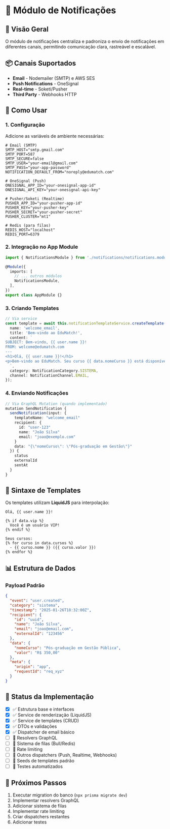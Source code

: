 # 📣 Módulo de Notificações

## 🎯 Visão Geral

O módulo de notificações centraliza e padroniza o envio de notificações em diferentes canais, permitindo comunicação clara, rastreável e escalável.

## 📦 Canais Suportados

- **Email** - Nodemailer (SMTP) e AWS SES
- **Push Notifications** - OneSignal
- **Real-time** - Soketi/Pusher
- **Third Party** - Webhooks HTTP

## 🚀 Como Usar

### 1. Configuração

Adicione as variáveis de ambiente necessárias:

```env
# Email (SMTP)
SMTP_HOST="smtp.gmail.com"
SMTP_PORT=587
SMTP_SECURE=false
SMTP_USER="your-email@gmail.com"
SMTP_PASS="your-app-password"
NOTIFICATION_DEFAULT_FROM="noreply@edumatch.com"

# OneSignal (Push)
ONESIGNAL_APP_ID="your-onesignal-app-id"
ONESIGNAL_API_KEY="your-onesignal-api-key"

# Pusher/Soketi (Realtime)
PUSHER_APP_ID="your-pusher-app-id"
PUSHER_KEY="your-pusher-key"
PUSHER_SECRET="your-pusher-secret"
PUSHER_CLUSTER="mt1"

# Redis (para filas)
REDIS_HOST="localhost"
REDIS_PORT=6379
```

### 2. Integração no App Module

```typescript
import { NotificationsModule } from './notifications/notifications.module';

@Module({
  imports: [
    // ... outros módulos
    NotificationsModule,
  ],
})
export class AppModule {}
```

### 3. Criando Templates

```typescript
// Via service
const template = await this.notificationTemplateService.createTemplate({
  name: 'welcome_email',
  title: 'Bem-vindo ao EduMatch!',
  content: `
SUBJECT: Bem-vindo, {{ user.name }}!
FROM: welcome@edumatch.com
---
<h1>Olá, {{ user.name }}!</h1>
<p>Bem-vindo ao EduMatch. Seu curso {{ data.nomeCurso }} está disponível.</p>
  `,
  category: NotificationCategory.SISTEMA,
  channel: NotificationChannel.EMAIL,
});
```

### 4. Enviando Notificações

```typescript
// Via GraphQL Mutation (quando implementado)
mutation SendNotification {
  sendNotification(input: {
    templateName: "welcome_email"
    recipient: {
      id: "user-123"
      name: "João Silva"
      email: "joao@exemplo.com"
    }
    data: "{\"nomeCurso\": \"Pós-graduação em Gestão\"}"
  }) {
    status
    externalId
    sentAt
  }
}
```

## 🎨 Sintaxe de Templates

Os templates utilizam **LiquidJS** para interpolação:

```liquid
Olá, {{ user.name }}!

{% if data.vip %}
  Você é um usuário VIP!
{% endif %}

Seus cursos:
{% for curso in data.cursos %}
  - {{ curso.nome }} ({{ curso.valor }})
{% endfor %}
```

## 📊 Estrutura de Dados

### Payload Padrão

```json
{
  "event": "user.created",
  "category": "sistema",
  "timestamp": "2025-01-26T18:32:00Z",
  "recipient": {
    "id": "uuid",
    "name": "João Silva",
    "email": "joao@email.com",
    "externalId": "123456"
  },
  "data": {
    "nomeCurso": "Pós-graduação em Gestão Pública",
    "valor": "R$ 350,00"
  },
  "meta": {
    "origin": "app",
    "requestId": "req_xyz"
  }
}
```

## 🔧 Status da Implementação

- [x] ✅ Estrutura base e interfaces
- [x] ✅ Service de renderização (LiquidJS)
- [x] ✅ Service de templates (CRUD)
- [x] ✅ DTOs e validações
- [x] ✅ Dispatcher de email básico
- [ ] 🚧 Resolvers GraphQL
- [ ] 🚧 Sistema de filas (Bull/Redis)
- [ ] 🚧 Rate limiting
- [ ] 🚧 Outros dispatchers (Push, Realtime, Webhooks)
- [ ] 🚧 Seeds de templates padrão
- [ ] 🚧 Testes automatizados

## 📝 Próximos Passos

1. Executar migration do banco (`npx prisma migrate dev`)
2. Implementar resolvers GraphQL
3. Adicionar sistema de filas
4. Implementar rate limiting
5. Criar dispatchers restantes
6. Adicionar testes
